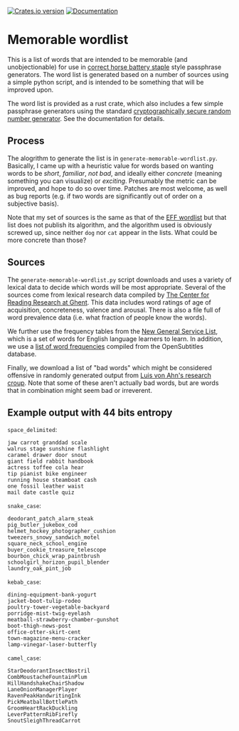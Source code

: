 [![Crates.io version](https://img.shields.io/crates/v/memorable-wordlist.svg)](https://crates.io/crates/memorable-wordlist)
[![Documentation](https://docs.rs/mio/badge.svg)](https://docs.rs/tinyset)

# Memorable wordlist

This is a list of words that are intended to be memorable (and
unobjectionable) for use in
[correct horse battery staple](https://m.xkcd.com/936) style
passphrase generators.  The word list is generated based on a number
of sources using a simple python script, and is intended to be
something that will be improved upon.

The word list is provided as a rust crate, which also includes a few
simple passphrase generators using the standard
[cryptographically secure random number generator](https://rust-random.github.io/rand/rand/fn.thread_rng.html).
See the documentation for details.

## Process

The alogrithm to generate the list is in `generate-memorable-wordlist.py`.
Basically, I came up with a heuristic value for words based on wanting
words to be *short*, *familiar*, *not bad*, and ideally either
*concrete* (meaning something you can visualize) or *exciting*.  Presumably the metric can be improved, and hope to do so over time.  Patches are
most welcome, as well as bug reports (e.g. if two words are
significantly out of order on a subjective basis).

Note that my set of sources is the same as that of the
[EFF wordlist](https://www.eff.org/deeplinks/2016/07/new-wordlists-random-passphrases)
but that list does not publish its algorithm, and the algorithm used is
obviously screwed up, since neither `dog` nor `cat` appear in the
lists.  What could be more concrete than those?

## Sources

The `generate-memorable-wordlist.py` script downloads and uses a variety of
lexical data to decide which words will be most appropriate.  Several
of the sources come from lexical research data compiled by
[The Center for Reading Research at Ghent](http://crr.ugent.be/).
This data includes word ratings of age of acquisition, concreteness,
valence and arousal.  There is also a file full of word prevalence
data (i.e. what fraction of people know the words).

We further use the frequency tables from the
[New General Service List](http://www.newgeneralservicelist.org),
which is a set of words for English language learners to learn.  In
addition, we use a
[list of word frequencies](https://github.com/hermitdave/FrequencyWords)
compiled from the OpenSubtitles database.

Finally, we download a list of "bad words" which might be considered
offensive in randomly generated output from
[Luis von Ahn's research croup](https://www.cs.cmu.edu/~biglou/resources/).
Note that some of these aren't actually bad words, but are words that
in combination might seem bad or irreverent.

## Example output with 44 bits entropy

`space_delimited`:
```
jaw carrot granddad scale
walrus stage sunshine flashlight
caramel drawer door snout
giant field rabbit handbook
actress toffee cola hear
tip pianist bike engineer
running house steamboat cash
one fossil leather waist
mail date castle quiz
```
`snake_case`:
```
deodorant_patch_alarm_steak
pig_butler_jukebox_cod
helmet_hockey_photographer_cushion
tweezers_snowy_sandwich_motel
square_neck_school_engine
buyer_cookie_treasure_telescope
bourbon_chick_wrap_paintbrush
schoolgirl_horizon_pupil_blender
laundry_oak_pint_job
```
`kebab_case`:
```
dining-equipment-bank-yogurt
jacket-boot-tulip-rodeo
poultry-tower-vegetable-backyard
porridge-mist-twig-eyelash
meatball-strawberry-chamber-gunshot
boot-thigh-news-post
office-otter-skirt-cent
town-magazine-menu-cracker
lamp-vinegar-laser-butterfly
```
`camel_case`:
```
StarDeodorantInsectNostril
CombMoustacheFountainPlum
HillHandshakeChairShadow
LaneOnionManagerPlayer
RavenPeakHandwritingInk
PickMeatballBottlePath
GroomHeartRackDuckling
LeverPatternRibFirefly
SnoutSleighThreadCarrot
```
